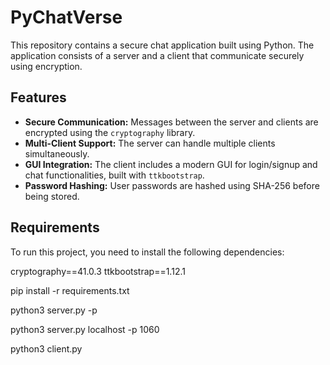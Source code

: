 # PyChatVerse
This repository contains a secure chat application built using Python. The application consists of a server and a client that communicate securely using encryption.

## Features

- **Secure Communication:** Messages between the server and clients are encrypted using the `cryptography` library.
- **Multi-Client Support:** The server can handle multiple clients simultaneously.
- **GUI Integration:** The client includes a modern GUI for login/signup and chat functionalities, built with `ttkbootstrap`.
- **Password Hashing:** User passwords are hashed using SHA-256 before being stored.

## Requirements

To run this project, you need to install the following dependencies:

cryptography==41.0.3
ttkbootstrap==1.12.1


pip install -r requirements.txt

python3 server.py <host> -p <port>

python3 server.py localhost -p 1060

python3 client.py

